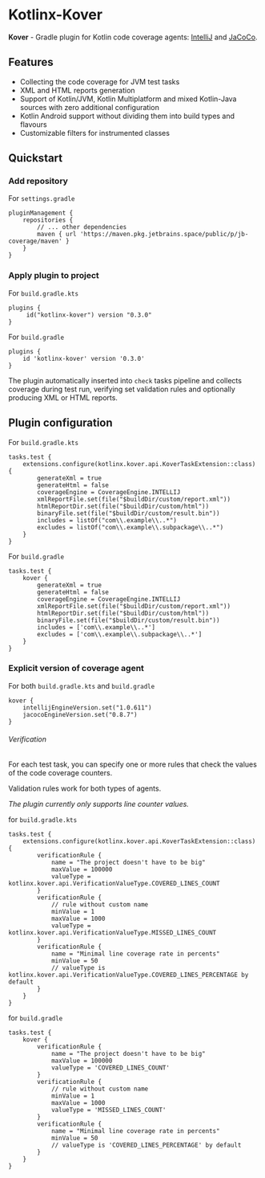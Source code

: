 # Kotlinx-Kover

**Kover** - Gradle plugin for Kotlin code coverage agents: [IntelliJ](https://github.com/JetBrains/intellij-coverage)
and [JaCoCo](https://github.com/jacoco/jacoco).

## Features

* Collecting the code coverage for JVM test tasks
* XML and HTML reports generation
* Support of Kotlin/JVM, Kotlin Multiplatform and mixed Kotlin-Java sources with zero additional configuration
* Kotlin Android support without dividing them into build types and flavours
* Customizable filters for instrumented classes

## Quickstart

### Add repository

For `settings.gradle`
```
pluginManagement {
    repositories {
        // ... other dependencies
        maven { url 'https://maven.pkg.jetbrains.space/public/p/jb-coverage/maven' }
    }
}
```
### Apply plugin to project

For `build.gradle.kts`
```
plugins {
     id("kotlinx-kover") version "0.3.0"
}
```
For `build.gradle`
```
plugins {
    id 'kotlinx-kover' version '0.3.0'
}
```

The plugin automatically inserted into `check` tasks pipeline and collects coverage during test run,
verifying set validation rules and optionally producing XML or HTML reports.

## Plugin configuration

For `build.gradle.kts`
```
tasks.test {
    extensions.configure(kotlinx.kover.api.KoverTaskExtension::class) {
        generateXml = true
        generateHtml = false
        coverageEngine = CoverageEngine.INTELLIJ
        xmlReportFile.set(file("$buildDir/custom/report.xml"))
        htmlReportDir.set(file("$buildDir/custom/html"))
        binaryFile.set(file("$buildDir/custom/result.bin"))
        includes = listOf("com\\.example\\..*")
        excludes = listOf("com\\.example\\.subpackage\\..*")
    }
}
```

For `build.gradle`
```
tasks.test {
    kover {
        generateXml = true
        generateHtml = false
        coverageEngine = CoverageEngine.INTELLIJ
        xmlReportFile.set(file("$buildDir/custom/report.xml"))
        htmlReportDir.set(file("$buildDir/custom/html"))
        binaryFile.set(file("$buildDir/custom/result.bin"))
        includes = ['com\\.example\\..*']
        excludes = ['com\\.example\\.subpackage\\..*']
    }
}
```

### Explicit version of coverage agent

For both `build.gradle.kts` and `build.gradle`
```
kover {
    intellijEngineVersion.set("1.0.611")
    jacocoEngineVersion.set("0.8.7")
}
```

###### Verification
For each test task, you can specify one or more rules that check the values of the code coverage counters.

Validation rules work for both types of agents.

*The plugin currently only supports line counter values.*

for `build.gradle.kts`
```
tasks.test {
    extensions.configure(kotlinx.kover.api.KoverTaskExtension::class) {
        verificationRule {
            name = "The project doesn't have to be big"
            maxValue = 100000
            valueType = kotlinx.kover.api.VerificationValueType.COVERED_LINES_COUNT
        }
        verificationRule {
            // rule without custom name
            minValue = 1
            maxValue = 1000
            valueType = kotlinx.kover.api.VerificationValueType.MISSED_LINES_COUNT
        }
        verificationRule {
            name = "Minimal line coverage rate in percents"
            minValue = 50
            // valueType is kotlinx.kover.api.VerificationValueType.COVERED_LINES_PERCENTAGE by default
        }
    }
}
```

for `build.gradle`
```
tasks.test {
    kover {
        verificationRule {
            name = "The project doesn't have to be big"
            maxValue = 100000
            valueType = 'COVERED_LINES_COUNT'
        }
        verificationRule {
            // rule without custom name
            minValue = 1
            maxValue = 1000
            valueType = 'MISSED_LINES_COUNT'
        }
        verificationRule {
            name = "Minimal line coverage rate in percents"
            minValue = 50
            // valueType is 'COVERED_LINES_PERCENTAGE' by default
        }
    }
}
```

